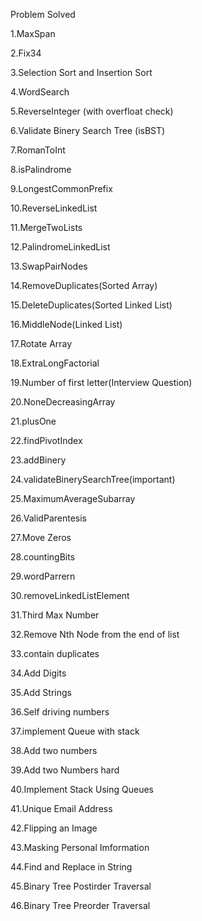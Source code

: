 Problem Solved
   
   1.MaxSpan

   2.Fix34

   3.Selection Sort and Insertion Sort

   4.WordSearch
   
   5.ReverseInteger (with overfloat check)

   6.Validate Binery Search Tree (isBST)

   7.RomanToInt

   8.isPalindrome

   9.LongestCommonPrefix

   10.ReverseLinkedList
   
   11.MergeTwoLists

   12.PalindromeLinkedList

   13.SwapPairNodes  

   14.RemoveDuplicates(Sorted Array)

   15.DeleteDuplicates(Sorted Linked List)

   16.MiddleNode(Linked List)

   17.Rotate Array

   18.ExtraLongFactorial

   19.Number of first letter(Interview Question)

   20.NoneDecreasingArray

   21.plusOne

   22.findPivotIndex

   23.addBinery
   
   24.validateBinerySearchTree(important)

   25.MaximumAverageSubarray

   26.ValidParentesis

   27.Move Zeros

   28.countingBits

   29.wordParrern

   30.removeLinkedListElement

   31.Third Max Number

   32.Remove Nth Node from the end of list

   33.contain duplicates

   34.Add Digits

   35.Add Strings

   36.Self driving numbers

   37.implement Queue with stack

   38.Add two numbers

   39.Add two Numbers hard

   40.Implement Stack Using Queues

   41.Unique Email Address

   42.Flipping an Image

   43.Masking Personal Imformation

   44.Find and Replace in String

   45.Binary Tree Postirder Traversal

   46.Binary Tree Preorder Traversal